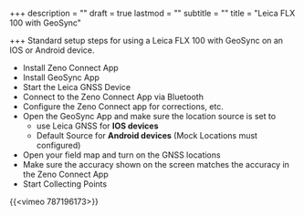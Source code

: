 +++
description = ""
draft = true
lastmod = ""
subtitle = ""
title = "Leica FLX 100 with GeoSync"

+++
Standard setup steps for using a Leica FLX 100 with GeoSync on an IOS or Android device.

* Install Zeno Connect App
* Install GeoSync App
* Start the Leica GNSS Device
* Connect to the Zeno Connect App via Bluetooth
* Configure the Zeno Connect app for corrections, etc.
* Open the GeoSync App and make sure the location source is set to
  * use Leica GNSS for **IOS devices**
  * Default Source for **Android devices** (Mock Locations must configured)
* Open your field map and turn on the GNSS locations
* Make sure the accuracy shown on the screen matches the accuracy in the Zeno Connect App
* Start Collecting Points

{{<vimeo 787196173>}}